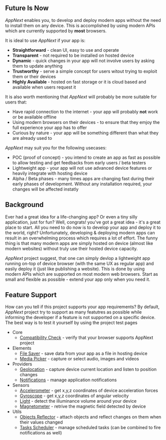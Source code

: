 ## Future Is Now

*AppNext* enables you, to develop and deploy modern apps without the need to install them on any device. This is accomplished by using modern APIs which are currently supported by **most** browsers.

It is ideal to use *AppNext* if your app is:

* **Straightforward** - clean UI, easy to use and operate 
* **Transparent** - not required to be installed on hosted device
* **Dynamic** - quick changes in your app will not involve users by asking them to update anything
* **Trustworthy** - serve a simple concept for users witout trying to exploit them or their devices
* **Highly Available** - hosted on fast storage or it is cloud based and available when users request it

It is also worth mentioning that *AppNext* will probably be more suitable for users that:

* Have rapid connection to the internet - your app will probably **not** work or be available offline
* Using modern browsers on their devices - to ensure that they emjoy the full experience your app has to offer
* Curious by nature - your app will be something different than what they are already used to

*AppNext* may suit you for the following usecases:

* POC (proof of concept) - you intend to create an app as fast as possible to allow testing and get feedbacks from early users / beta testers
* Lightweight app - your app will not use advanced device features or heavily integrate with hosting device
* Alpha / Beta phases - many times apps are changing fast during their early phases of development. Without any installation required, your changes will be affected instatly

## Background

Ever had a great idea for a life-changing app? Or even a tiny silly application, just for fun? Well, congrats! you've got a great idea - it's a great place to start. All you need to do now is to develop your app and deploy it to the world, right? Unfortunately, developing & deploying modern apps can result in an overwhelming process which requires a lot of effort. The funny thing is that many modern apps are simply hosted on device (almost like modern websites) without truly use their hosted device capacity.

*AppNext* project suggest, that one can simply devlop a lightweight app running on-top of device browser (with the same UX as regular app) and easliy deploy it (just like publishing a website). This is done by using modern APIs which are supported on most modern web browsers. Start as small and flexible as possible - extend your app only when you need it. 

## Feature Support

How can you tell if this project supports your app requirements? By default, *AppNext* project try to support as many featutres as possible while informing the developer if a feature is not supported on a specific device. The best way is to test it yourself by using the project test pages
* Core
    * [Compatibility Check](/test/core.load.html) - verify that your browser supports AppNext project
* Elements
    * [File Saver](/test/core.file-saver.html) - save data from your app as a file in hosting device
    * [Media Picker](/test/core.media-picker.html) - capture or select audio, images and videos
* Providers
    * [Geolocation](/test/core.geolocation.html) - capture device current location and listen to position changes
    * [Notifications](/test/core.notification.html) - manage application notifications
* Sensors
    * [Accelerometer](/test/core.accelerometer.html) - get x,y,z coordinates of device acceleration forces
    * [Gyroscope](/test/core.gyroscope.html) - get x,y,z coordinates of angular velocity
    * [Light](/test/core.light.html) - detect the illuminance volume around your device
    * [Magnetometer](/test/core.magnetometer.html) - retrive the magnetic field detected by device
* Utils
    * [Objects Reflector](/test/core.reflector.html) - attach objects and reflect changes on them when their values changed
    * [Tasks Scheduler](/test/core.scheduler.html) - manage scheduled tasks (can be combined to fire notifications as well)
    


